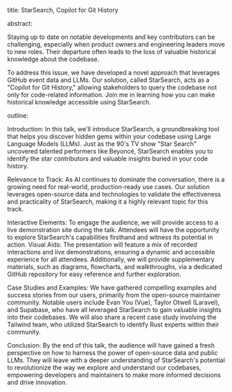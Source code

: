 title: StarSearch, Copilot for Git History

abstract:

Staying up to date on notable developments and key contributors can be challenging, especially when product owners and engineering leaders move to new roles. Their departure often leads to the loss of valuable historical knowledge about the codebase.

To address this issue, we have developed a novel approach that leverages GitHub event data and LLMs. Our solution, called StarSearch, acts as a "Copilot for Git History," allowing stakeholders to query the codebase not only for code-related information. Join me in learning how you can make historical knowledge accessible using StarSearch.

outline:

Introduction: In this talk, we'll introduce StarSearch, a groundbreaking tool that helps you discover hidden gems within your codebase using Large Language Models (LLMs). Just as the 90's TV show "Star Search" uncovered talented performers like Beyoncé, StarSearch enables you to identify the star contributors and valuable insights buried in your code history.

Relevance to Track: As AI continues to dominate the conversation, there is a growing need for real-world, production-ready use cases. Our solution leverages open-source data and technologies to validate the effectiveness and practicality of StarSearch, making it a highly relevant topic for this track.

Interactive Elements: To engage the audience, we will provide access to a live demonstration site during the talk. Attendees will have the opportunity to explore StarSearch's capabilities firsthand and witness its potential in action.
Visual Aids: The presentation will feature a mix of recorded interactions and live demonstrations, ensuring a dynamic and accessible experience for all attendees. Additionally, we will provide supplementary materials, such as diagrams, flowcharts, and walkthroughs, via a dedicated GitHub repository for easy reference and further exploration.

Case Studies and Examples: We have gathered compelling examples and success stories from our users, primarily from the open-source maintainer community. Notable users include Evan You (Vue), Taylor Otwell (Laravel), and Supabase, who have all leveraged StarSearch to gain valuable insights into their codebases. We will also share a recent case study involving the Tailwind team, who utilized StarSearch to identify Rust experts within their community.

Conclusion: By the end of this talk, the audience will have gained a fresh perspective on how to harness the power of open-source data and public LLMs. They will leave with a deeper understanding of StarSearch's potential to revolutionize the way we explore and understand our codebases, empowering developers and maintainers to make more informed decisions and drive innovation.
